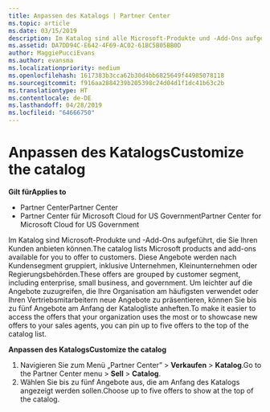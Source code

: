 ```yaml
---
title: Anpassen des Katalogs | Partner Center
ms.topic: article
ms.date: 03/15/2019
description: Im Katalog sind alle Microsoft-Produkte und -Add-Ons aufgeführt, die Partnern zum Verkauf zur Verfügung stehen.
ms.assetid: DA7DD94C-E642-4F69-AC02-61BC5B05BB0D
author: MaggiePucciEvans
ms.author: evansma
ms.localizationpriority: medium
ms.openlocfilehash: 1617383b3cca62b30d4bb6825649f44985078118
ms.sourcegitcommit: f916aa2884239b205398c24d04d1f1dc41b63c2b
ms.translationtype: HT
ms.contentlocale: de-DE
ms.lasthandoff: 04/28/2019
ms.locfileid: "64666750"
---
```

# <a name="customize-the-catalog"></a><span data-ttu-id="859e6-103">Anpassen des Katalogs</span><span class="sxs-lookup"><span data-stu-id="859e6-103">Customize the catalog</span></span>

<span data-ttu-id="859e6-104">**Gilt für**</span><span class="sxs-lookup"><span data-stu-id="859e6-104">**Applies to**</span></span>

-  <span data-ttu-id="859e6-105">Partner Center</span><span class="sxs-lookup"><span data-stu-id="859e6-105">Partner Center</span></span>
-  <span data-ttu-id="859e6-106">Partner Center für Microsoft Cloud for US Government</span><span class="sxs-lookup"><span data-stu-id="859e6-106">Partner Center for Microsoft Cloud for US Government</span></span>


<span data-ttu-id="859e6-107">Im Katalog sind Microsoft-Produkte und -Add-Ons aufgeführt, die Sie Ihren Kunden anbieten können.</span><span class="sxs-lookup"><span data-stu-id="859e6-107">The catalog lists Microsoft products and add-ons available for you to offer to customers.</span></span> <span data-ttu-id="859e6-108">Diese Angebote werden nach Kundensegment gruppiert, inklusive Unternehmen, Kleinunternehmen oder Regierungsbehörden.</span><span class="sxs-lookup"><span data-stu-id="859e6-108">These offers are grouped by customer segment, including enterprise, small business, and government.</span></span> <span data-ttu-id="859e6-109">Um leichter auf die Angebote zuzugreifen, die Ihre Organisation am häufigsten verwendet oder Ihren Vertriebsmitarbeitern neue Angebote zu präsentieren, können Sie bis zu fünf Angebote am Anfang der Katalogliste anheften.</span><span class="sxs-lookup"><span data-stu-id="859e6-109">To make it easier to access the offers that your organization uses the most or to showcase new offers to your sales agents, you can pin up to five offers to the top of the catalog list.</span></span>

<span data-ttu-id="859e6-110">**Anpassen des Katalogs**</span><span class="sxs-lookup"><span data-stu-id="859e6-110">**Customize the catalog**</span></span>

1.  <span data-ttu-id="859e6-111">Navigieren Sie zum Menü „Partner Center” &gt; **Verkaufen** &gt; **Katalog**.</span><span class="sxs-lookup"><span data-stu-id="859e6-111">Go to the Partner Center menu &gt; **Sell** &gt; **Catalog**.</span></span>
2.  <span data-ttu-id="859e6-112">Wählen Sie bis zu fünf Angebote aus, die am Anfang des Katalogs angezeigt werden sollen.</span><span class="sxs-lookup"><span data-stu-id="859e6-112">Choose up to five offers to show at the top of the catalog.</span></span>

 

 



